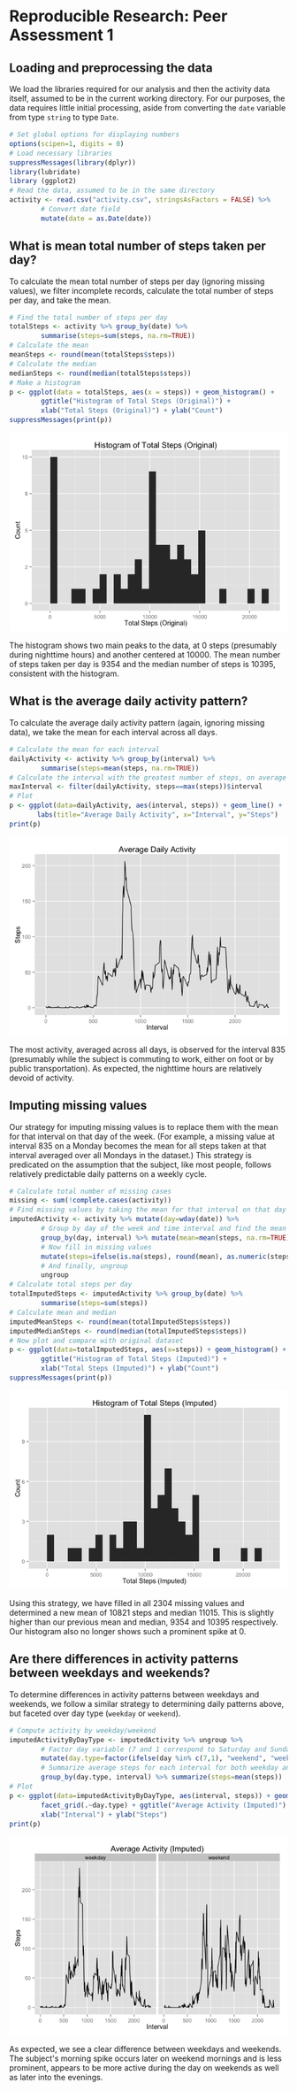 # Reproducible Research: Peer Assessment 1

## Loading and preprocessing the data

We load the libraries required for our analysis and then the activity data itself, assumed to be in the current working directory. For our purposes, the data requires little initial processing, aside from converting the `date` variable from type `string` to type `Date`. 


```r
# Set global options for displaying numbers
options(scipen=1, digits = 0)
# Load necessary libraries
suppressMessages(library(dplyr))
library(lubridate)
library (ggplot2)
# Read the data, assumed to be in the same directory
activity <- read.csv("activity.csv", stringsAsFactors = FALSE) %>% 
        # Convert date field
        mutate(date = as.Date(date)) 
```

## What is mean total number of steps taken per day?

To calculate the mean total number of steps per day (ignoring missing values), we filter incomplete records, calculate the total number of steps per day, and take the mean.


```r
# Find the total number of steps per day
totalSteps <- activity %>% group_by(date) %>% 
        summarise(steps=sum(steps, na.rm=TRUE))
# Calculate the mean
meanSteps <- round(mean(totalSteps$steps))
# Calculate the median
medianSteps <- round(median(totalSteps$steps))
# Make a histogram
p <- ggplot(data = totalSteps, aes(x = steps)) + geom_histogram() +
        ggtitle("Histogram of Total Steps (Original)") +
        xlab("Total Steps (Original)") + ylab("Count")
suppressMessages(print(p))
```

![](PA1_template_files/figure-html/CalculateMean-1.png) 

The histogram shows two main peaks to the data, at 0 steps (presumably during nighttime hours) and another centered at 10000. The mean number of steps taken per day is 9354 and the median number of steps is 10395, consistent with the histogram.

## What is the average daily activity pattern?

To calculate the average daily activity pattern (again, ignoring missing data), we take the mean for each interval across all days.


```r
# Calculate the mean for each interval
dailyActivity <- activity %>% group_by(interval) %>% 
        summarise(steps=mean(steps, na.rm=TRUE))
# Calculate the interval with the greatest number of steps, on average
maxInterval <- filter(dailyActivity, steps==max(steps))$interval
# Plot
p <- ggplot(data=dailyActivity, aes(interval, steps)) + geom_line() + 
       labs(title="Average Daily Activity", x="Interval", y="Steps")
print(p)
```

![](PA1_template_files/figure-html/ShowDailyActivity-1.png) 

The most activity, averaged across all days, is observed for the interval 835 (presumably while the subject is commuting to work, either on foot or by public transportation). As expected, the nighttime hours are relatively devoid of activity.

## Imputing missing values

Our strategy for imputing missing values is to replace them with the mean for that interval on that day of the week. (For example, a missing value at interval 835 on a Monday becomes the mean for all steps taken at that interval averaged over all Mondays in the dataset.) This strategy is predicated on the assumption that the subject, like most people, follows relatively predictable daily patterns on a weekly cycle.


```r
# Calculate total number of missing cases
missing <- sum(!complete.cases(activity))
# Find missing values by taking the mean for that interval on that day of the week
imputedActivity <- activity %>% mutate(day=wday(date)) %>%
        # Group by day of the week and time interval and find the mean
        group_by(day, interval) %>% mutate(mean=mean(steps, na.rm=TRUE)) %>%
        # Now fill in missing values
        mutate(steps=ifelse(is.na(steps), round(mean), as.numeric(steps))) %>%
        # And finally, ungroup
        ungroup
# Calculate total steps per day
totalImputedSteps <- imputedActivity %>% group_by(date) %>%   
        summarise(steps=sum(steps))
# Calculate mean and median
imputedMeanSteps <- round(mean(totalImputedSteps$steps))
imputedMedianSteps <- round(median(totalImputedSteps$steps))
# Now plot and compare with original dataset
p <- ggplot(data=totalImputedSteps, aes(x=steps)) + geom_histogram() +
        ggtitle("Histogram of Total Steps (Imputed)") + 
        xlab("Total Steps (Imputed)") + ylab("Count")
suppressMessages(print(p))
```

![](PA1_template_files/figure-html/ImputeValues-1.png) 

Using this strategy, we have filled in all 2304 missing values and determined a new mean of 10821 steps and median 11015. This is slightly higher than our previous mean and median, 9354 and 10395 respectively. Our histogram also no longer shows such a prominent spike at 0.

## Are there differences in activity patterns between weekdays and weekends?

To determine differences in activity patterns between weekdays and weekends, we follow a similar strategy to determining daily patterns above, but faceted over day type (`weekday` or `weekend`).


```r
# Compute activity by weekday/weekend
imputedActivityByDayType <- imputedActivity %>% ungroup %>% 
        # Factor day variable (7 and 1 correspond to Saturday and Sunday respectively)
        mutate(day.type=factor(ifelse(day %in% c(7,1), "weekend", "weekday"))) %>%
        # Summarize average steps for each interval for both weekday and weekend
        group_by(day.type, interval) %>% summarize(steps=mean(steps))
# Plot
p <- ggplot(data=imputedActivityByDayType, aes(interval, steps)) + geom_line() + 
        facet_grid(.~day.type) + ggtitle("Average Activity (Imputed)") + 
        xlab("Interval") + ylab("Steps")
print(p)
```

![](PA1_template_files/figure-html/FindDailyPatterns-1.png) 

As expected, we see a clear difference between weekdays and weekends. The subject's morning spike occurs later on weekend mornings and is less prominent, appears to be more active during the day on weekends as well as later into the evenings.
